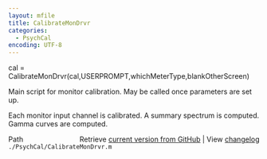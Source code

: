 ```yaml
---
layout: mfile
title: CalibrateMonDrvr
categories:
  - PsychCal
encoding: UTF-8
---
```


cal = CalibrateMonDrvr\(cal,USERPROMPT,whichMeterType,blankOtherScreen\)

Main script for monitor calibration.  May be called
once parameters are set up.

Each monitor input channel is calibrated.
A summary spectrum is computed.
Gamma curves are computed.


<div class="code_header" style="text-align:right;">
  <span style="float:left;">Path&nbsp;&nbsp;</span> <span class="counter">Retrieve <a href=
  "https://raw.github.com/Psychtoolbox-3/Psychtoolbox-3/beta/./PsychCal/CalibrateMonDrvr.m">current version from GitHub</a> | View <a href=
  "https://github.com/Psychtoolbox-3/Psychtoolbox-3/commits/beta/./PsychCal/CalibrateMonDrvr.m">changelog</a></span>
</div>
<div class="code">
  <code>./PsychCal/CalibrateMonDrvr.m</code>
</div>
